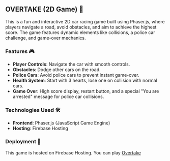 ## OVERTAKE (2D Game) 🚗

This is a fun and interactive 2D car racing game built using Phaser.js, where players navigate a road, avoid obstacles, and aim to achieve the highest score. The game features dynamic elements like collisions, a police car challenge, and game-over mechanics.

### Features 🎮

- **Player Controls**: Navigate the car with smooth controls.
- **Obstacles**: Dodge other cars on the road.
- **Police Cars**: Avoid police cars to prevent instant game-over.
- **Health System**: Start with 3 hearts, lose one on collision with normal cars.
- **Game Over**: High score display, restart button, and a special "You are arrested" message for police car collisions.

### Technologies Used 🛠️

- **Frontend**: Phaser.js (JavaScript Game Engine)
- **Hosting**: Firebase Hosting

### Deployment 🚀

This game is hosted on Firebase Hosting. You can play [Overtake](https://overtake--2d-game.web.app/)